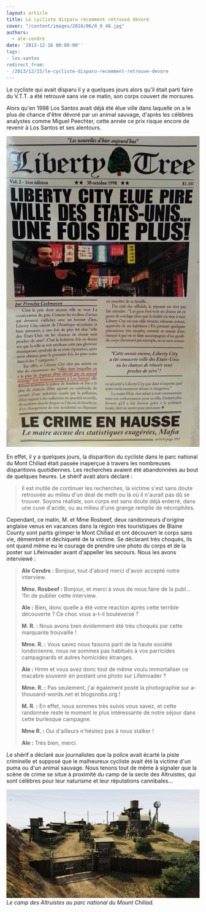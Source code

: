 ```yaml
---
layout: article
title: Le cycliste disparu récemment rétrouvé dévoré
cover: "/content/images/2016/06/0_0_48.jpg"
authors:
  - ale-cendre
date: '2013-12-16 00:00:00''
tags:
- los-santos
redirect_from:
- /2013/12/15/le-cycliste-disparu-recemment-retrouve-devore
---
```


Le cycliste qui avait disparu il y a quelques jours alors qu'il était parti faire du V.T.T. a été retrouvé sans vie ce matin, son corps couvert de morsures.

Alors qu'en 1998 Los Santos avait déjà été élue ville dans laquelle on a le plus de chance d'être dévoré par un animal sauvage, d'après les célèbres analystes comme Miguel Peechter, cette année ce prix risque encore de revenir à Los Santos et ses alentours.

![](/content/images/2016/06/20131116_134215.jpg)

En effet, il y a quelques jours, la disparition du cycliste dans le parc national du Mont Chiliad était passée inaperçue à travers les nombreuses disparitions quotidiennes. Les recherches avaient été abandonnées au bout de quelques heures. Le shérif avait alors déclaré :

> Il est inutile de continuer les recherches, la victime s'est sans doute retrouvée au milieu d'un deal de meth ou là où il n'aurait pas dû se trouver. Soyons réaliste, son corps est sans doute déjà enterré, dans une cuve d'acide, ou au milieu d'une grange remplie de nécrophiles.

Cependant, ce matin, M. et Mme Rosbeef, deux randonneurs d'origine anglaise venus en vacances dans la région très touristiques de Blaine County sont partis grimper le Mont Chiliad et ont découvert le corps sans vie, démembré et déchiqueté de la victime. Se déclarant très choqués, ils ont quand même eu le courage de prendre une photo du corps et de la poster sur Lifeinvader avant d'appeller les secours. Nous les avons interviewé :

> **Ale Cendre :** Bonjour, tout d'abord merci d'avoir accepté notre interview.
> 
> **Mme. Rosbeef :** Bonjour, et merci à vous de nous faire de la publ... 'fin de publier cette interview.
> 
> **Ale :** Bien, donc quelle a été votre réaction après cette terrible découverte ? Ce choc vous a-t-il bouleversé ?
> 
> **M. R. :** Nous avons bien évidemment été très choqués par cette marquante trouvaille !
> 
> **Mme. R. :** Vous savez nous faisons parti de la haute société londonienne, nous ne sommes pas habitués à vos parricides campagnards et autres homicides étranges.
> 
> **Ale :** Hmm et vous avez donc tout de même voulu immortaliser ce macabre souvenir en postant une photo sur Lifeinvader ?
> 
> **Mme. R. :** Pas seulement, j'ai également posté la photographie sur a-thousand-words.net et blogsnobs.org !
> 
> **M. R. :** En effet, nous sommes très suivis vous savez, et cette randonnée reste le moment le plus intéressante de notre séjour dans cette burlesque campagne.
> 
> **Mme R. :** Oui d'ailleurs n'hésitez pas à nous stalker !
> 
> **Ale :** Très bien, merci.

Le shérif a déclaré aux journalistes que la police avait écarté la piste criminelle et supposé que le malheureux cycliste avait été la victime d'un puma ou d'un animal sauvage. Nous tenons tout de même à signaler que la scène de crime se situe à proximité du camp de la secte des Altruistes, qui sont célèbres pour leur naturisme et leur réputations cannibales...

![Le camp des Altruistes au parc national du Mount Chiliad.](/content/images/2016/06/Gta%20V%20%282%29.jpg)
_Le camp des Altruistes au parc national du Mount Chiliad._